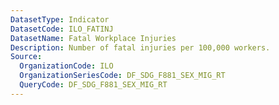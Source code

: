 ```yaml
---
DatasetType: Indicator
DatasetCode: ILO_FATINJ
DatasetName: Fatal Workplace Injuries
Description: Number of fatal injuries per 100,000 workers.
Source:
  OrganizationCode: ILO
  OrganizationSeriesCode: DF_SDG_F881_SEX_MIG_RT
  QueryCode: DF_SDG_F881_SEX_MIG_RT
---
```


